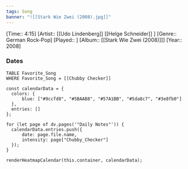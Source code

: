 ```yaml
---
tags: Song  
banner: "![[Stark Wie Zwei (2008).jpg]]"
---
```

[Time:: 4:15]
[Artist:: [[Udo Lindenberg]] [[Helge Schneider]] ]
[Genre:: German Rock-Pop]
[Played:: ]
[Album:: [[Stark Wie Zwei (2008)]]]
[Year:: 2008]
### Dates
````dataview
TABLE Favorite_Song
WHERE Favorite_Song = [[Chubby Checker]]
````
  ```dataviewjs
const calendarData = { 
	colors: { 
		blue: ["#9ccfd8", "#5BAAB8", "#57A1BB", "#5da8c7", "#3e8fb0"] 
	}, 
	entries: [] 
}; 

for (let page of dv.pages('"Daily Notes"')) { 
	calendarData.entries.push({ 
		date: page.file.name, 
		intensity: page["Chubby_Checker"]
	}); 
} 

renderHeatmapCalendar(this.container, calendarData);
```
